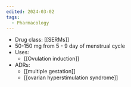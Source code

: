 ```yaml
---
edited: 2024-03-02
tags:
  - Pharmacology
---
```

- Drug class: [[SERMs]] 
- 50-150 mg from 5 - 9 day of menstrual cycle
- Uses:
	- [[Ovulation induction]] 
- ADRs:
	- [[multiple gestation]]
	- [[ovarian hyperstimulation syndrome]] 
